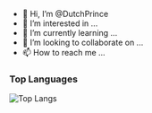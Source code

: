 - 👋 Hi, I’m @DutchPrince
- 👀 I’m interested in ...
- 🌱 I’m currently learning ...
- 💞️ I’m looking to collaborate on ...
- 📫 How to reach me ...

<!---
DutchPrince/DutchPrince is a ✨ special ✨ repository because its `README.md` (this file) appears on your GitHub profile.
You can click the Preview link to take a look at your changes.
--->

### Top Languages
 ![Top Langs](https://github-readme-stats.vercel.app/api/top-langs/?username=kritika-pattalam&layout=compact)

